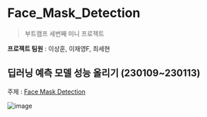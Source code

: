 # Face_Mask_Detection
> 부트캠프 세번째 미니 프로젝트

**프로젝트 팀원** : 이상훈, 이재영F, 최세현

## 딥러닝 예측 모델 성능 올리기 (230109~230113)

주제 : [Face Mask Detection](https://www.kaggle.com/datasets/andrewmvd/face-mask-detection?datasetId=667889&sortBy=voteCount
)

![image](https://user-images.githubusercontent.com/106129152/211992348-8ff4bc01-3e51-48a3-81a4-2d9ee6d45a78.png)

